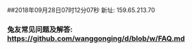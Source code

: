 ##2018年09月28日07时12分07秒 新址: 159.65.213.70
### 兔友常见问题及解答: https://github.com/wanggonging/d/blob/w/FAQ.md
